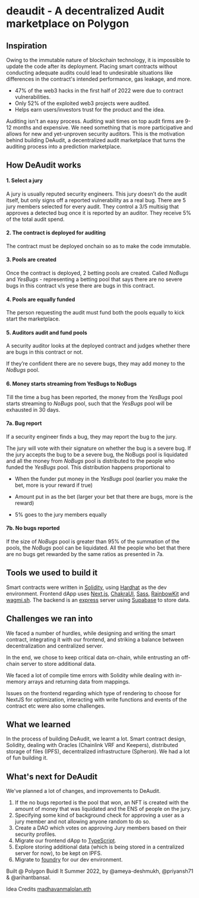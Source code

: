# deaudit - A decentralized Audit marketplace on Polygon

## Inspiration

Owing to the immutable nature of blockchain technology, it is impossible to update the code after its deployment. Placing smart contracts without conducting adequate audits could lead to undesirable situations like differences in the contract's intended performance, gas leakage, and more.

- 47% of the web3 hacks in the first half of 2022 were due to contract vulnerabilities.
- Only 52% of the exploited web3 projects were audited.
- Helps earn users/investors trust for the product and the idea.

Auditing isn't an easy process. Auditing wait times on top audit firms are 9-12 months and expensive. We need something that is more participative and allows for new and yet-unproven security auditors. This is the motivation behind building DeAudit, a decentralized audit marketplace that turns the auditing process into a prediction marketplace.

## How DeAudit works

#### 1. Select a jury

A jury is usually reputed security engineers. This jury doesn’t do the audit itself, but only signs off a reported vulnerability as a real bug. There are 5 jury members selected for every audit. They control a 3/5 multisig that approves a detected bug once it is reported by an auditor. They receive 5% of the total audit spend.

#### 2. The contract is deployed for auditing

The contract must be deployed onchain so as to make the code immutable.

#### 3. Pools are created

Once the contract is deployed, 2 betting pools are created. Called _NoBugs_ and _YesBugs_ - representing a betting pool that says there are no severe bugs in this contract v/s yese there are bugs in this contract.

#### 4. Pools are equally funded

The person requesting the audit must fund both the pools equally to kick start the marketplace.

#### 5. Auditors audit and fund pools

A security auditor looks at the deployed contract and judges whether there are bugs in this contract or not.

If they’re confident there are no severe bugs, they may add money to the _NoBugs_ pool.

#### 6. Money starts streaming from YesBugs to NoBugs

Till the time a bug has been reported, the money from the _YesBugs_ pool starts streaming to _NoBugs_ pool, such that the _YesBugs_ pool will be exhausted in 30 days.

#### 7a. Bug report

If a security engineer finds a bug, they may report the bug to the jury.

The jury will vote with their signature on whether the bug is a severe bug. If the jury accepts the bug to be a severe bug, the NoBugs pool is liquidated and all the money from _NoBugs_ pool is distributed to the people who funded the _YesBugs_ pool. This distribution happens proportional to

- When the funder put money in the _YesBugs_ pool (earlier you make the bet, more is your reward if true)

- Amount put in as the bet (larger your bet that there are bugs, more is the reward)

- 5% goes to the jury members equally

#### 7b. No bugs reported

If the size of _NoBugs_ pool is greater than 95% of the summation of the pools, the _NoBugs_ pool can be liquidated. All the people who bet that there are no bugs get rewarded by the same ratios as presented in 7a.

## Tools we used to build it

Smart contracts were written in [Solidity](https://soliditylang.org/), using [Hardhat](https://hardhat.org/) as the dev environment. Frontend dApp uses [Next.js](https://nextjs.org/), [ChakraUI](https://chakra-ui.com/), [Sass](https://sass-lang.com/), [RainbowKit](https://www.rainbowkit.com/) and [wagmi.sh](https://wagmi.sh/). The backend is an [express](https://expressjs.com/) server using [Supabase](https://supabase.io/) to store data.

## Challenges we ran into

We faced a number of hurdles, while designing and writing the smart contract, integrating it with our frontend, and striking a balance between decentralization and centralized server.

In the end, we chose to keep critical data on-chain, while entrusting an off-chain server to store additional data.

We faced a lot of compile time errors with Solidity while dealing with in-memory arrays and returning data from mappings.

Issues on the frontend regarding which type of rendering to choose for NextJS for optimization, interacting with write functions and events of the contract etc were also some challenges.

## What we learned

In the process of building DeAudit, we learnt a lot. Smart contract design, Solidity, dealing with Oracles (Chainlink VRF and Keepers), distributed storage of files (IPFS), decentralized infrastructure (Spheron). We had a lot of fun building it.

## What's next for DeAudit

We've planned a lot of changes, and improvements to DeAudit.

1. If the no bugs reported is the pool that won, an NFT is created with the amount of money that was liquidated and the ENS of people on the jury.
2. Specifying some kind of background check for approving a user as a jury member and not allowing anyone random to do so.
3. Create a DAO which votes on approving Jury members based on their security profiles.
4. Migrate our frontend dApp to [TypeScript](https://www.typescriptlang.org/).
5. Explore storing additional data (which is being stored in a centralized server for now), to be kept on IPFS.
6. Migrate to [foundry](http://getfoundry.sh/) for our dev environment.

Built @ Polygon Buidl It Summer 2022, by @ameya-deshmukh, @priyansh71 & @arihantbansal.

Idea Credits [madhavanmalolan.eth](https://mirror.xyz/madhavanmalolan.eth/Ux7mG5x5t7Ar6im-zseeVD6DQ1cAR1cztZovmr8_kG0)
